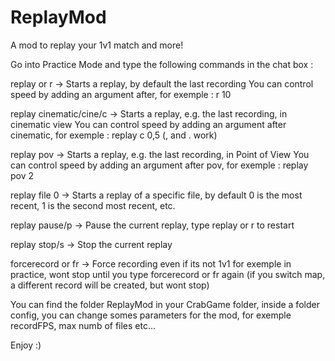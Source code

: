 # ReplayMod
A mod to replay your 1v1 match and more!

Go into Practice Mode and type the following commands in the chat box :

replay or r -> Starts a replay, by default the last recording
  You can control speed by adding an argument after, for exemple : r 10
  
replay cinematic/cine/c -> Starts a replay, e.g. the last recording, in cinematic view 
  You can control speed by adding an argument after cinematic, for exemple : replay c 0,5 (, and . work)
  
replay pov -> Starts a replay, e.g. the last recording, in Point of View
  You can control speed by adding an argument after pov, for exemple : replay pov 2 
  
replay file 0 -> Starts a replay of a specific file, by default 0 is the most recent, 1 is the second most recent, etc.

replay pause/p -> Pause the current replay, type replay or r to restart

replay stop/s -> Stop the current replay

forcerecord or fr -> Force recording even if its not 1v1 for exemple in practice, wont stop until you type forcerecord or fr again (if you switch map, a different record will be created, but wont stop)



You can find the folder ReplayMod in your CrabGame folder, inside a folder config, you can change somes parameters for the mod, for exemple recordFPS, max numb of files etc...


Enjoy :)


  
